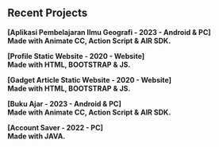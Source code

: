 ## Recent Projects

<b> [Aplikasi Pembelajaran Ilmu Geografi - 2023 - Android & PC] <br>  Made with Animate CC, Action Script & AIR SDK. </b>
<br> 

<b> [Profile Static Website  - 2020 - Website] <br> Made with HTML, BOOTSTRAP & JS. </b> 
<br> 

<b> [Gadget Article Static Website - 2020 - Website] <br> Made with HTML, BOOTSTRAP & JS. </b>
<br> 

<b> [Buku Ajar - 2023 - Android & PC] <br>  Made with Animate CC, Action Script & AIR SDK. </b>
<br> 

<b> [Account Saver - 2022 - PC] <br>  Made with JAVA. </b>
